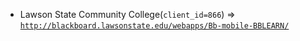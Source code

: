  - Lawson State Community College(`client_id=866`) => [`http://blackboard.lawsonstate.edu/webapps/Bb-mobile-BBLEARN/`](http://blackboard.lawsonstate.edu/webapps/Bb-mobile-BBLEARN/)
